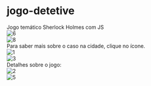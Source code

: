 # jogo-detetive
Jogo temático Sherlock Holmes com JS
<br>
![6](https://github.com/TrinityDN/jogo-detetive/assets/111662820/7e75ac1f-5a98-4754-8596-2a8dd8e8dafd)
<br>
![8](https://github.com/TrinityDN/jogo-detetive/assets/111662820/d6aa1368-40cd-42f0-9159-e798c812a132)
<br>
Para saber mais sobre o caso na cidade, clique no ícone.
<br>
![1](https://github.com/TrinityDN/jogo-detetive/assets/111662820/d0627cc1-fa4f-4d86-a14d-4d8f4bcfae5f)
<br>
![3](https://github.com/TrinityDN/jogo-detetive/assets/111662820/b06caf92-4461-4780-b381-34d033ce2617)
<br>
Detalhes sobre o jogo:
<br>
![2](https://github.com/TrinityDN/jogo-detetive/assets/111662820/ac59e265-865d-450b-a6dc-fec3d05bd72e)
<br>
![5](https://github.com/TrinityDN/jogo-detetive/assets/111662820/9a1fe3cf-498c-462b-9eaf-2e99a513b2d4)


